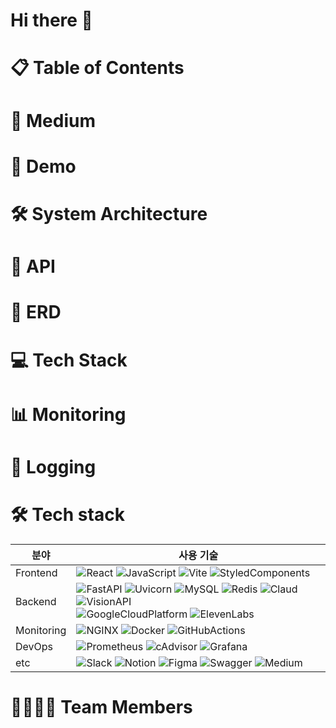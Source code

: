 # Hi there 👋


# 📋 Table of Contents

# 📖 Medium

# 🎥 Demo


# 🛠 ️System Architecture


# 📗 API

# 🔑 ERD

# 💻 Tech Stack



# 📊 Monitoring



# 🔧 Logging


# 🛠 Tech stack
| 분야        | 사용 기술                                                                                                                                             |
| ----------- | ---------------------------------------------------------------------------------------------------------------------------------------------------- |
| Frontend    | ![React](https://img.shields.io/badge/React-61DAFB?style=flat-square&logo=react&logoColor=white) ![JavaScript](https://img.shields.io/badge/JavaScript-F7DF1E?style=flat-square&logo=javascript&logoColor=black) ![Vite](https://img.shields.io/badge/Vite-646CFF?style=flat-square&logo=vite&logoColor=white) ![StyledComponents](https://img.shields.io/badge/StyledComponents-DB7093?style=flat-square&logo=styled-components&logoColor=white) |
| Backend     | ![FastAPI](https://img.shields.io/badge/FastAPI-009688?style=flat-square&logo=fastapi&logoColor=white) ![Uvicorn](https://img.shields.io/badge/Uvicorn-008080?style=flat-square) ![MySQL](https://img.shields.io/badge/MySQL-4479A1?style=flat-square&logo=mysql&logoColor=white) ![Redis](https://img.shields.io/badge/Redis-DC382D?style=flat-square&logo=redis&logoColor=white) ![Claud](https://img.shields.io/badge/Claud-black?style=flat-square) ![VisionAPI](https://img.shields.io/badge/VisionAPI-FF9900?style=flat-square) <br> ![GoogleCloudPlatform](https://img.shields.io/badge/GoogleCloudPlatform-4285F4?style=flat-square&logo=google-cloud&logoColor=white) ![ElevenLabs](https://img.shields.io/badge/ElevenLabs-black?style=flat-square) |
| Monitoring  | ![NGINX](https://img.shields.io/badge/NGINX-009639?style=flat-square&logo=nginx&logoColor=white) ![Docker](https://img.shields.io/badge/Docker-2496ED?style=flat-square&logo=docker&logoColor=white) ![GitHubActions](https://img.shields.io/badge/GitHubActions-2088FF?style=flat-square&logo=githubactions&logoColor=white)           |
| DevOps      | ![Prometheus](https://img.shields.io/badge/Prometheus-E6522C?style=flat-square&logo=prometheus&logoColor=white) ![cAdvisor](https://img.shields.io/badge/cAdvisor-4479A1?style=flat-square) ![Grafana](https://img.shields.io/badge/Grafana-F46800?style=flat-square&logo=grafana&logoColor=white)                        |
| etc         | ![Slack](https://img.shields.io/badge/Slack-4A154B?style=flat-square&logo=slack&logoColor=white) ![Notion](https://img.shields.io/badge/Notion-000000?style=flat-square&logo=notion&logoColor=white) ![Figma](https://img.shields.io/badge/Figma-F24E1E?style=flat-square&logo=figma&logoColor=white) ![Swagger](https://img.shields.io/badge/Swagger-85EA2D?style=flat-square&logo=swagger&logoColor=black) ![Medium](https://img.shields.io/badge/Medium-000000?style=flat-square&logo=medium&logoColor=white)|



# 👨‍👩‍👧‍👦 Team Members


































